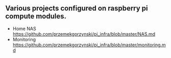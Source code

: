 
## Various projects configured on raspberry pi compute modules.
* Home NAS https://github.com/przemekgorzynski/pi_infra/blob/master/NAS.md
* Monitoring https://github.com/przemekgorzynski/pi_infra/blob/master/monitoring.md